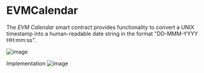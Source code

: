 # EVMCalendar

The *EVM Calendar* smart contract provides functionality to convert a UNIX timestamp into a human-readable date string in the format "DD-MMM-YYYY HH:mm:ss".

![image](https://user-images.githubusercontent.com/85406816/228015169-194365d5-f744-4b12-b195-051d1fa2a6c3.png)

Implementation
![image](https://user-images.githubusercontent.com/85406816/228246314-0d8064c4-d433-4dc4-96b6-1c65ff430241.png)



